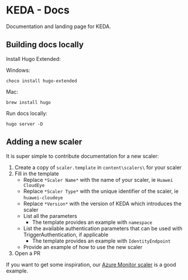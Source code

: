 # KEDA - Docs
Documentation and landing page for KEDA.

## Building docs locally

Install Hugo Extended:

Windows:

```
choco install hugo-extended
```

Mac:

```
brew install hugo
```

Run docs locally:

```
hugo server -D
```

## Adding a new scaler

It is super simple to contribute documentation for a new scaler:

1. Create a copy of `scaler.template` in `content\scalers\` for your scaler
2. Fill in the template
    - Replace `*Scaler Name*` with the name of your scaler, ie `Huawei CloudEye`
    - Replace `*Scaler Type*` with the unique identifier of the scaler, ie `huawei-cloudeye`
    - Replace `*Version*` with the version of KEDA which introduces the scaler
    - List all the parameters
        - The template provides an example with `namespace`
    - List the available authentication parameters that can be used with TriggerAuthentication, if applicable
        - The template provides an example with `IdentityEndpoint`
    - Provide an example of how to use the new scaler
3. Open a PR

If you want to get some inspiration, our [Azure Monitor scaler](https://github.com/kedacore/keda-docs/blob/master/content/scalers/azure-monitor.md) is a good example.